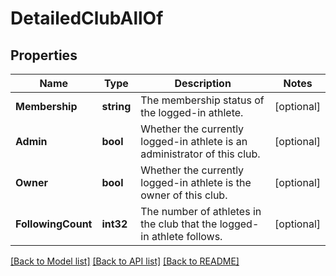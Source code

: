 # DetailedClubAllOf

## Properties

Name | Type | Description | Notes
------------ | ------------- | ------------- | -------------
**Membership** | **string** | The membership status of the logged-in athlete. | [optional] 
**Admin** | **bool** | Whether the currently logged-in athlete is an administrator of this club. | [optional] 
**Owner** | **bool** | Whether the currently logged-in athlete is the owner of this club. | [optional] 
**FollowingCount** | **int32** | The number of athletes in the club that the logged-in athlete follows. | [optional] 

[[Back to Model list]](../README.md#documentation-for-models) [[Back to API list]](../README.md#documentation-for-api-endpoints) [[Back to README]](../README.md)


